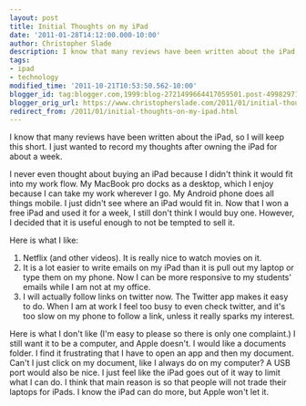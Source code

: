 ```yaml
---
layout: post
title: Initial Thoughts on my iPad
date: '2011-01-28T14:12:00.000-10:00'
author: Christopher Slade
description: I know that many reviews have been written about the iPad, so I will keep this short. I just wanted to record my thoughts after owning the iPad for about a week.s
tags:
- ipad
- technology
modified_time: '2011-10-21T10:53:50.562-10:00'
blogger_id: tag:blogger.com,1999:blog-2721499664417059501.post-4998297193511403770
blogger_orig_url: https://www.christopherslade.com/2011/01/initial-thoughts-on-my-ipad.html
redirect_from: /2011/01/initial-thoughts-on-my-ipad.html
---
```


I know that many reviews have been written about the iPad, so I will keep this short. I just wanted to record my thoughts after owning the iPad for about a week.

I never even thought about buying an iPad because I didn't think it would fit into my work flow. My MacBook pro docks as a desktop, which I enjoy because I can take my work wherever I go. My Android phone does all things mobile. I just didn't see where an iPad would fit in. Now that I won a free iPad and used it for a week, I still don't think I would buy one. However, I decided that it is useful enough to not be tempted to sell it.

Here is what I like:
1. Netflix (and other videos). It is really nice to watch movies on it.
1. It is a lot easier to write emails on my iPad than it is pull out my laptop or type them on my phone. Now I can be more responsive to my students' emails while I am not at my office.
1. I will actually follow links on twitter now. The Twitter app makes it easy to do. When I am at work I feel too busy to even check twitter, and it's too slow on my phone to follow a link, unless it really sparks my interest.

Here is what I don't like (I'm easy to please so there is only one complaint.) I still want it to be a computer, and Apple doesn't. I would like a documents folder. I find it frustrating that I have to open an app and then my document. Can't I just click on my document, like I always do on my computer? A USB port would also be nice. I just feel like the iPad goes out of it way to limit what I can do. I think that main reason is so that people will not trade their laptops for iPads. I know the iPad can do more, but Apple won't let it.
